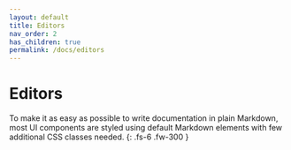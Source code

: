 ```yaml
---
layout: default
title: Editors
nav_order: 2
has_children: true
permalink: /docs/editors
---
```


# Editors

To make it as easy as possible to write documentation in plain Markdown, most UI components are styled using default Markdown elements with few additional CSS classes needed.
{: .fs-6 .fw-300 }
